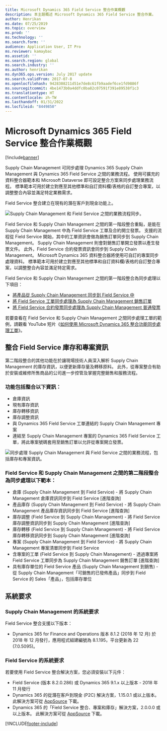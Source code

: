 ```yaml
---
title: Microsoft Dynamics 365 Field Service 整合作業概觀
description: 本主題概述 Microsoft Dynamics 365 Field Service 整合作業。
author: Henrikan
ms.date: 07/25/2019
ms.topic: overview
ms.prod: ''
ms.technology: ''
ms.search.form: ''
audience: Application User, IT Pro
ms.reviewer: kamaybac
ms.assetid: ''
ms.search.region: global
ms.search.industry: ''
ms.author: henrikan
ms.dyn365.ops.version: July 2017 update
ms.search.validFrom: 2017-07-8
ms.openlocfilehash: 9428308211d51e7de8c61fb9aadef6ce1fd9886f
ms.sourcegitcommit: 4be1473b0a4ddfc0ba82c07591f391e89538f1c3
ms.translationtype: HT
ms.contentlocale: zh-TW
ms.lasthandoff: 01/31/2022
ms.locfileid: "8449850"
---
```

# <a name="integration-with-microsoft-dynamics-365-field-service-overview"></a>Microsoft Dynamics 365 Field Service 整合作業概觀

[!include[banner](../includes/banner.md)]



Supply Chain Management 可同步處理 Dynamics 365 Supply Chain Management 與 Dynamics 365 Field Service 之間的業務流程。 使用可擴充的資料整合器範本和 Microsoft Dataverse 即可設定整合方案來同步處理業務流程。
標準範本可用於建立對應至其他標準和自訂資料欄/表格的自訂整合專案，以調整整合內容並滿足特定業務需求。 

Field Service 整合建立在現有的潛在客戶到現金功能上。

![Supply Chain Management 和 Field Service 之間的業務流程同步。](./media/field-service-integration.png)

Field Service 和 Supply Chain Management 之間的第一階段整合重點，是能在 Supply Chain Management 中為 Field Service 工單及合約開立發票。 支援的流程從 Field Service 開始，其中的工單資訊會做為銷售訂單同步到 Supply Chain Management。 Supply Chain Management 則會對銷售訂單開立發票以產生發票文件。 此外，Field Service 合約發票資訊會同步到 Supply Chain Management。 Microsoft Dynamics 365 資料整合器將使用可自訂的專案同步處理資料。 標準範本可用於建立對應至其他標準和自訂資料欄/表格的自訂整合專案，以調整整合內容並滿足特定需求。

Field Service 和 Supply Chain Management 之間的第一階段整合為同步處理以下項目：

- [將產品從 Supply Chain Management 同步到 Field Service 中](field-service-product.md)
- [將 Field Service 工單同步處理為 Supply Chain Management 銷售訂單](field-service-work-order.md)
- [將 Field Service 合約發票同步處理為 Supply Chain Management 普通發票](field-service-invoice.md)

若要查看在 Field Service 和 Supply Chain Management 之間同步處理工單的範例，請觀看 YouTube 短片《[如何使用 Microsoft Dynamics 365 整合功能同步處理工單](https://www.youtube.com/watch?v=46ylO7raZAo)》。

## <a name="integration-with-field-service-including-inventory-and-project-information"></a>整合 Field Service 庫存和專案資訊

第二階段整合的其他功能在於讓現場技術人員深入解析 Supply Chain Management 的庫存資訊，以便更新庫存量及轉移原料。 此外，從專案整合有助於安裝或維修所售商品的公司進一步控管及掌握完整銷售和服務流程。

### <a name="functionality-includes-integration-of"></a>功能包括整合以下資訊：
- 倉庫資訊
- 現有庫存資訊
- 庫存轉移資訊
- 庫存調整資訊
- 與 Dynamics 365 Field Service 工單連結的 Supply Chain Management 專案
- 連結至 Supply Chain Management 專案的 Dynamics 365 Field Service 工單，將此專案號碼套用至銷售訂單以允許從專案開立發票。 

![同步處理 Supply Chain Management 與 Field Service 之間的業務流程，包括庫存和專案資訊。](./media/FSv2overview.png)

### <a name="the-second-phase-of-the-integration-between-field-service-and-supply-chain-management-enables-synchronization-with-the-following-templates"></a>Field Service 和 Supply Chain Management 之間的第二階段整合為同步處理以下範本：
- 倉庫 (Supply Chain Management 到 Field Service) - 將 Supply Chain Management 倉庫資訊同步到 Field Service [進階查詢] 
- 產品庫存 (Supply Chain Management 到 Field Service) - 將 Supply Chain Management 產品庫存資訊同步到 Field Service [進階查詢] 
- 庫存調整 (Field Service 到 Supply Chain Management) - 將 Field Service 庫存調整資訊同步到 Supply Chain Management [進階查詢] 
- 庫存轉移 (Field Service 到 Supply Chain Management) - 將 Field Service 庫存轉移資訊同步到 Supply Chain Management [進階查詢] 
- 專案 (Supply Chain Management 到 Field Service) - 將 Supply Chain Management 專案清單同步到 Field Service 
- 含專案的工單 (Field Service 到 Supply Chain Management) - 透過專案將 Field Service 工單同步為 Supply Chain Management 銷售訂單 [進階查詢] 
- 具有庫存單位的 Field Service 產品 (Supply Chain Management 到銷售) - 從 Supply Chain Management「可銷售的已發佈產品」同步到 Field Service 的 Sales「產品」，包括庫存單位 

## <a name="system-requirements"></a>系統要求

### <a name="system-requirements-for-supply-chain-management"></a>Supply Chain Management 的系統要求
Field Service 整合支援以下版本：

- Dynamics 365 for Finance and Operations 版本 8.1.2 (2018 年 12 月) 於 2018 年 12 月發行，應用程式組建編號為 8.1.195，平台更新為 22 (7.0.5095)。 

### <a name="system-requirements-for-field-service"></a>Field Service 的系統要求
若要使用 Field Service 整合解決方案，您必須安裝以下元件：

- Field Service (版本 8.2.0.286) 或 Dynamics 365 9.1.x 以上版本 - 2018 年 11 月發行
- Dynamics 365 的從潛在客戶到現金 (P2C) 解決方案，1.15.0.1 或以上版本。 此解決方案可從 [AppSource](https://appsource.microsoft.com/product/dynamics-365/mscrm.c7a48b40-eed3-4d67-93ba-f2364281feb3) 下載。
- Dynamics 365 的「Field Service 整合、專案和庫存」解決方案，2.0.0.0 或以上版本。 此解決方案可從 [AppSource](https://appsource.microsoft.com/product/dynamics-365/mscrm.p2cfieldserviceintegrationv2) 下載。


[!INCLUDE[footer-include](../../includes/footer-banner.md)]